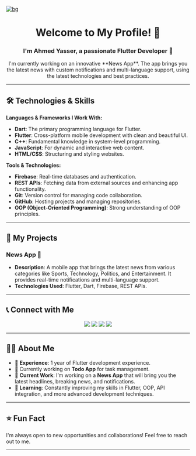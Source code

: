 [![bg][banner]][website]

<h1 align="center">Welcome to My Profile! 🌟</h1>
<h3 align="center">I'm Ahmed Yasser, a passionate Flutter Developer 🚀</h3>

<p align="center">
    I'm currently working on an innovative **News App**. The app brings you the latest news with custom notifications and multi-language support, using the latest technologies and best practices.
</p>

---

## 🛠️ Technologies & Skills

**Languages & Frameworks I Work With:**
- **Dart**: The primary programming language for Flutter.
- **Flutter**: Cross-platform mobile development with clean and beautiful UI.
- **C++**: Fundamental knowledge in system-level programming.
- **JavaScript**: For dynamic and interactive web content.
- **HTML/CSS**: Structuring and styling websites.
  
**Tools & Technologies:**
- **Firebase**: Real-time databases and authentication.
- **REST APIs**: Fetching data from external sources and enhancing app functionality.
- **Git**: Version control for managing code collaboration.
- **GitHub**: Hosting projects and managing repositories.
- **OOP (Object-Oriented Programming)**: Strong understanding of OOP principles.

---

## 📱 My Projects

### **News App 📰**
- **Description**: A mobile app that brings the latest news from various categories like Sports, Technology, Politics, and Entertainment. It provides real-time notifications and multi-language support.
- **Technologies Used**: Flutter, Dart, Firebase, REST APIs.

---

## 📞 Connect with Me

<p align="center">
    <a href="https://www.linkedin.com/in/ahmed-yasser-913678335/" alt="LinkedIn">
        <img src="https://img.shields.io/badge/-LinkedIn-blue?style=for-the-badge&logo=linkedin" /></a>
    <a href="https://stackoverflow.com/users/12345678/ahmed-yasser" alt="StackOverflow">
        <img src="https://img.shields.io/badge/-StackOverflow-FE7A16?style=for-the-badge&logo=stack-overflow&logoColor=white" /></a>
    <a href="https://www.instagram.com/a_yasser10/">
        <img src="https://img.shields.io/badge/-Instagram-E4405F?style=for-the-badge&logo=instagram&logoColor=white" /></a>
    <a href="https://web.whatsapp.com/">
        <img src="https://img.shields.io/badge/-ahmedyasser.me-242424?style=for-the-badge&logo=circle&logoColor=White" /></a>
</p>

---

## 👨‍💻 About Me

- 💼 **Experience**: 1 year of Flutter development experience.
- 🔭 Currently working on **Todo App** for task management.
- 🔭 **Current Work**: I’m working on a **News App** that will bring you the latest headlines, breaking news, and notifications.
- 🌱 **Learning**: Constantly improving my skills in Flutter, OOP, API integration, and more advanced development techniques.

---

## ⭐️ Fun Fact
I'm always open to new opportunities and collaborations! Feel free to reach out to me.

---

[banner]: https://via.placeholder.com/1200x400?text=Welcome+to+Ahmed+Yasser's+News+App
[website]: https://ahmedyasser.me
